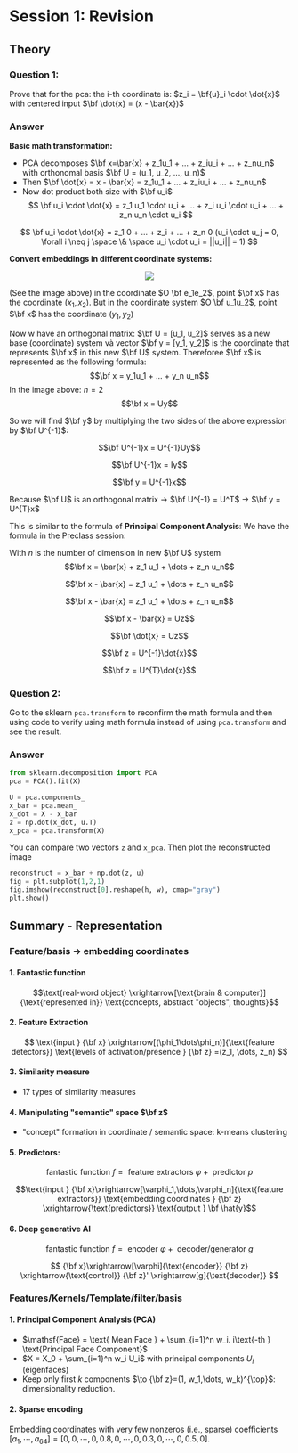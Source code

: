 # **Session 1: Revision**

## **Theory**
### **Question 1:**
Prove that for the pca: the i-th coordinate is: $z_i = \bf{u}_i \cdot \dot{x}$ with centered input $\bf \dot{x} = (x - \bar{x})$

### **Answer**
**Basic math transformation:**
- PCA decomposes $\bf x=\bar{x} + z_1u_1 + ... + z_iu_i + ... + z_nu_n$ with orthonomal basis $\bf U = (u_1, u_2, ..., u_n)$
- Then $\bf \dot{x} = x - \bar{x} = z_1u_1 + ... + z_iu_i + ... + z_nu_n$
- Now dot product both size with $\bf u_i$
$$
\bf u_i \cdot \dot{x} = z_1 u_1 \cdot u_i  + ... + z_i u_i \cdot u_i + ... + z_n u_n \cdot u_i
$$

$$
\bf u_i \cdot \dot{x} = z_1 0  + ... + z_i + ... + z_n 0 (u_i \cdot u_j = 0, \forall i \neq j \space \& \space u_i \cdot u_i = ||u_i|| = 1)
$$

**Convert embeddings in different coordinate systems:**
<center><img src=https://hackmd.io/_uploads/SyYCLYwdn.png></center>

(See the image above) in the coordinate $O \bf e_1e_2$, point $\bf x$ has the coordinate $(x_1, x_2)$. But in the coordinate system $O \bf u_1u_2$, point $\bf x$ has the coordinate $(y_1, y_2)$

Now w have an orthogonal matrix: $\bf U = [u_1, u_2]$ serves as a new base (coordinate) system và vector $\bf y = [y_1, y_2]$ is the coordinate that represents $\bf x$ in this new $\bf U$ system.
Thereforee $\bf x$ is represented as the following formula:
$$\bf x = y_1u_1 + ... + y_n u_n$$ In the image above: $n = 2$
$$\bf x = Uy$$

So we will find $\bf y$ by multiplying the two sides of the above expression by $\bf U^{-1}$:

$$\bf U^{-1}x = U^{-1}Uy$$

$$\bf U^{-1}x = Iy$$

$$\bf y = U^{-1}x$$


Because $\bf U$ is an orthogonal matrix $\rightarrow$ $\bf U^{-1} = U^T$ $\rightarrow$ $\bf y = U^{T}x$


This is similar to the formula of **Principal Component Analysis**:
We have the formula in the Preclass session:

With $n$ is the number of dimension in new $\bf U$ system
$$\bf x = \bar{x} + z_1 u_1 + \dots + z_n u_n$$

$$\bf x - \bar{x} = z_1 u_1 + \dots + z_n u_n$$

$$\bf x - \bar{x} = z_1 u_1 + \dots + z_n u_n$$

$$\bf x - \bar{x} = Uz$$

$$\bf \dot{x} = Uz$$

$$\bf z = U^{-1}\dot{x}$$

$$\bf z = U^{T}\dot{x}$$


### **Question 2:**
Go to the sklearn `pca.transform` to reconfirm the math formula and then using code to verify using math formula instead of using `pca.transform` and see the result.

### **Answer**
```python
from sklearn.decomposition import PCA
pca = PCA().fit(X)

U = pca.components_
x_bar = pca.mean_
x_dot = X - x_bar
z = np.dot(x_dot, u.T)
x_pca = pca.transform(X)
```
You can compare two vectors `z` and `x_pca`. Then plot the reconstructed image
```python
reconstruct = x_bar + np.dot(z, u)
fig = plt.subplot(1,2,1)
fig.imshow(reconstruct[0].reshape(h, w), cmap="gray")
plt.show()
```

## **Summary - Representation**
### **Feature/basis $\rightarrow$ embedding coordinates**
#### 1. Fantastic function 
$$\text{real-word object} \xrightarrow[\text{brain & computer}]{\text{represented in}} \text{concepts, abstract "objects", thoughts}$$

#### 2. Feature Extraction
$$
\text{input } {\bf x} \xrightarrow[(\phi_1\dots\phi_n)]{\text{feature detectors}} \text{levels of activation/presence } {\bf z} =(z_1, \dots, z_n)
$$
#### 3. Similarity measure
- 17 types of similarity measures
#### 4. Manipulating "semantic" space $\bf z$
- "concept" formation in coordinate / semantic space: k-means clustering

#### 5. Predictors:
$$\text{fantastic function } f = \text{ feature extractors } \varphi + \text{ predictor } p$$

$$\text{input } {\bf x}\xrightarrow[\varphi_1,\dots,\varphi_n]{\text{feature extractors}} \text{embedding coordinates } {\bf z} \xrightarrow{\text{predictors}} \text{output } \bf \hat{y}$$ 


#### 6. Deep generative AI
$$\text{fantastic function } f = \text{ encoder } \varphi + \text{ decoder/generator } g$$

$$
{\bf x}\xrightarrow[\varphi]{\text{encoder}} {\bf z} \xrightarrow{\text{control}} {\bf z}' \xrightarrow[g]{\text{decoder}}
$$

### **Features/Kernels/Template/filter/basis** 
#### **1. Principal Component Analysis (PCA)**
- $\mathsf{Face} = \text{ Mean Face } + \sum_{i=1}^n w_i. i\text{-th } \text{Principal Face Component}$
- $X = X_0 + \sum_{i=1}^n w_i U_i$ with principal components $U_i$ (eigenfaces)
- Keep only first $k$ components <span><!-- .element: class="fragment highlight-yellow" -->$\to {\bf z}=(1, w_1,\dots, w_k)^{\top}$: dimensionality reduction.</span>

#### **2. Sparse encoding**
<span><!-- .element: class="fragment highlight-yellow" -->Embedding coordinates with very few nonzeros (i.e., sparse) coefficients $[a_1, \cdots, a_{64}] = [0, 0, \cdots, 0, 0.8, 0, \cdots, 0, 0.3, 0, \cdots, 0, 0.5, 0]$.</span>